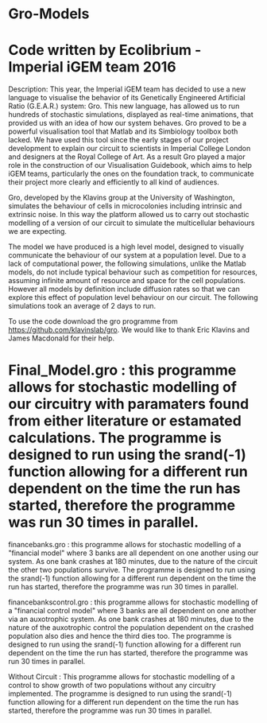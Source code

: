 # Gro-Models
# Code written by Ecolibrium - Imperial iGEM team 2016

Description: This year, the Imperial iGEM team has decided to use a new language to visualise the behavior of its Genetically Engineered Artificial Ratio (G.E.A.R.) system: Gro. This new language, has allowed us to run hundreds of stochastic simulations, displayed as real-time animations, that provided us with an idea of how our system behaves. Gro proved to be a powerful visualisation tool that Matlab and its Simbiology toolbox both lacked. We have used this tool since the early stages of our project development to explain our circuit to scientists in Imperial College London and designers at the Royal College of Art. As a result Gro played a major role in the construction of our Visualisation Guidebook, which aims to help iGEM teams, particularly the ones on the foundation track, to communicate their project more clearly and efficiently to all kind of audiences. 

Gro, developed by the Klavins group at the University of Washington, simulates the behaviour of cells in microcolonies including intrinsic and extrinsic noise. In this way the platform allowed us to carry out stochastic modelling of a version of our circuit to simulate the multicellular behaviours we are expecting. 

The model we have produced is a high level model, designed to visually communicate the behaviour of our system at a population level. Due to a lack of computational power, the following simulations, unlike the Matlab models, do not include typical behaviour such as competition for resources, assuming infinite amount of resource and space for the cell populations. However all models by definition include diffusion rates so that we can explore this effect of population level behaviour on our circuit. The following simulations took an average of 2 days to run. 

To use the code download the gro programme from https://github.com/klavinslab/gro. We would like to thank Eric Klavins and James Macdonald for their help.

# Final_Model.gro : this programme allows for stochastic modelling of our circuitry with paramaters found from either literature or estamated calculations. The programme is designed to run using the srand(-1) function allowing for a different run dependent on the time the run has started, therefore the programme was run 30 times in parallel.

financebanks.gro : this programme allows for stochastic modelling of a "financial model" where 3 banks are all dependent on one another using our system. As one bank crashes at 180 minutes, due to the nature of the circuit the other two populations survive. The programme is designed to run using the srand(-1) function allowing for a different run dependent on the time the run has started, therefore the programme was run 30 times in parallel.

financebankscontrol.gro : this programme allows for stochastic modelling of a "financial control model" where 3 banks are all dependent on one another via an auxotrophic system. As one bank crashes at 180 minutes, due to the nature of the auxotrophic control the population dependent on the crashed population also dies and hence the third dies too. The programme is designed to run using the srand(-1) function allowing for a different run dependent on the time the run has started, therefore the programme was run 30 times in parallel.

Without Circuit : This programme allows for stochastic modelling of a control to show growth of two populations without any circuitry implemented. The programme is designed to run using the srand(-1) function allowing for a different run dependent on the time the run has started, therefore the programme was run 30 times in parallel.
